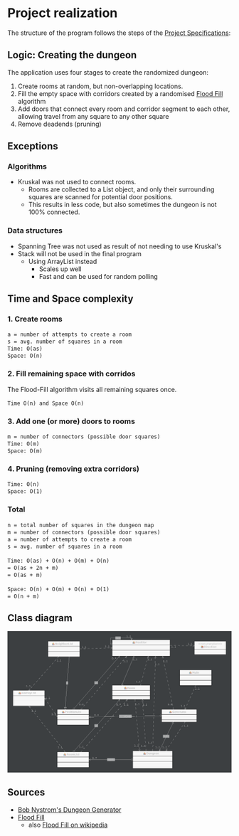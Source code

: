 # Project realization

The structure of the program follows the steps of the [Project Specifications](https://github.com/hajame/RandomDungeonGenerator2000/blob/master/documentation/specifications.md):

## Logic: Creating the dungeon

The application uses four stages to create the randomized dungeon:

1. Create rooms at random, but non-overlapping locations.
2. Fill the empty space with corridors created by a randomised [Flood Fill](https://en.wikipedia.org/wiki/Flood_fill) algorithm
3. Add doors that connect every room and corridor segment to each other, allowing travel from any square to any other square
4. Remove deadends (pruning)


## Exceptions

### Algorithms

- Kruskal was not used to connect rooms.
  - Rooms are collected to a List object, and only their surrounding squares are scanned for potential door positions.
  - This results in less code, but also sometimes the dungeon is not 100% connected.

### Data structures

- Spanning Tree was not used as result of not needing to use Kruskal's
- Stack will not be used in the final program
  - Using ArrayList instead
    - Scales up well
    - Fast and can be used for random polling
    
## Time and Space complexity

### 1. Create rooms
    a = number of attempts to create a room
    s = avg. number of squares in a room
    Time: O(as)
    Space: O(n)
### 2. Fill remaining space with corridos
The Flood-Fill algorithm visits all remaining squares once. 

    Time O(n) and Space O(n)
### 3. Add one (or more) doors to rooms
    m = number of connectors (possible door squares)
    Time: O(m)
    Space: O(m)
### 4. Pruning (removing extra corridors)
    Time: O(n)
    Space: O(1)
### Total
    n = total number of squares in the dungeon map
    m = number of connectors (possible door squares)
    a = number of attempts to create a room
    s = avg. number of squares in a room

    Time: O(as) + O(n) + O(m) + O(n) 
    = O(as + 2n + m)    
    = O(as + m)

    Space: O(n) + O(m) + O(n) + O(1)  
    = O(n + m)

## Class diagram

![Class diagram](https://raw.githubusercontent.com/hajame/RandomDungeonGenerator2000/master/documentation/images/class_diagram.png)

## Sources

- [Bob Nystrom's Dungeon Generator](http://journal.stuffwithstuff.com/2014/12/21/rooms-and-mazes/)
- [Flood Fill](https://www.hackerearth.com/practice/algorithms/graphs/flood-fill-algorithm/tutorial/)
    - also [Flood Fill on wikipedia](https://en.wikipedia.org/wiki/Flood_fill)
